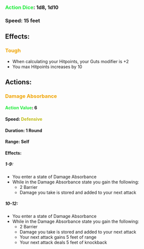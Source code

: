 ### <span style="font-weight:bold;color:rgb(33, 235, 60)">Action Dice</span>: 1d8, 1d10
### Speed: 15 feet
## Effects:
### <span style="font-weight:bold;color:rgb(240, 164, 0)">Tough</span>
- When calculating your Hitpoints, your Guts modifier is +2
- You max Hitpoints increases by 10
## Actions:
### <span style="font-weight:bold;color:rgb(240, 164, 0)">Damage Absorbance</span>
#### <span style="font-weight:bold;color:rgb(33, 235, 60)">Action Value</span>: 6
#### Speed: <span style="font-weight:bold; color:rgb(192, 187, 17)">Defensive</span>
#### Duration: 1 Round
#### Range: Self
#### Effects:
##### 1-9:
- You enter a state of Damage Absorbance
- While in the Damage Absorbance state you gain the following:
	- 2 Barrier
	- Damage you take is stored and added to your next attack
##### 10-12:
- You enter a state of Damage Absorbance
- While in the Damage Absorbance state you gain the following:
	- 2 Barrier
	- Damage you take is stored and added to your next attack
	- Your next attack gains 5 feet of range
	- Your next attack deals 5 feet of knockback
